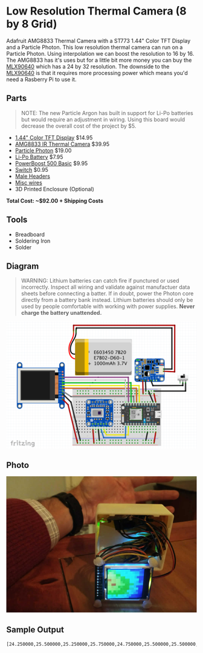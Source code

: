 # Low Resolution Thermal Camera (8 by 8 Grid) 

Adafruit AMG8833 Thermal Camera with a ST773 1.44" Color TFT Display and a Particle Photon. This low resolution thermal camera can run on a Particle Photon. Using interpolation we can boost the resolution to 16 by 16. The AMG8833 has it's uses but for a little bit more money you can buy the [MLX90640](https://www.sparkfun.com/products/14844) which has a 24 by 32 resolution. The downside to the [MLX90640](https://www.sparkfun.com/products/14844) is that it requires more processing power which means you'd need a Rasberry Pi to use it.

## Parts

> NOTE: The new Particle Argon has built in support for Li-Po batteries but would require an adjustment in wiring. Using this board would decrease the overall cost of the project by $5.

- [1.44" Color TFT Display](https://www.adafruit.com/product/2088) $14.95
- [AMG8833 IR Thermal Camera](https://www.adafruit.com/product/3538) $39.95
- [Particle Photon](https://www.adafruit.com/product/2721) $19.00
- [Li-Po Battery](https://www.adafruit.com/product/1578) $7.95
- [PowerBoost 500 Basic](https://www.adafruit.com/product/1903) $9.95
- [Switch](https://www.adafruit.com/product/805) $0.95
- [Male Headers](https://www.adafruit.com/product/2671)
- [Misc wires](https://www.amazon.com/gp/product/B07DW32WXF/)
- 3D Printed Enclosure (Optional)

**Total Cost: ~$92.00 + Shipping Costs**

## Tools

- Breadboard
- Soldering Iron
- Solder

## Diagram

> WARNING: Lithium batteries can catch fire if punctured or used incorrectly. Inspect all wiring and validate against manufactuer data sheets before connecting a batter. If in doubt, power the Photon core directly from a battery bank instead. Lithium batteries should only be used by people comfortable with working with power supplies. **Never charge the battery unattended.**

![Image of Diagram](images/diagram.png)

## Photo

![Image of Camera](images/ir_camera_8x8.jpg)

## Sample Output

```
[24.250000,25.500000,25.250000,25.750000,24.750000,25.500000,25.500000,26.000000,21.500000,23.500000,26.000000,25.250000,25.500000,24.500000,25.250000,25.250000,21.500000,24.000000,28.500000,25.250000,25.250000,25.750000,25.500000,23.000000,22.500000,28.000000,28.250000,24.000000,25.250000,24.500000,21.750000,21.250000,24.500000,28.000000,26.250000,20.750000,20.500000,20.250000,19.750000,20.250000,22.750000,26.250000,23.500000,20.250000,19.500000,19.500000,20.000000,20.750000,21.000000,21.000000,20.250000,20.000000,20.500000,19.750000,19.500000,20.250000,20.500000,20.000000,20.750000,19.250000,19.500000,19.750000,20.500000,20.750000];
```

